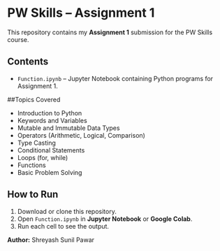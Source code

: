 # PW Skills – Assignment 1

This repository contains my **Assignment 1** submission for the PW Skills course.

## Contents
- `Function.ipynb` – Jupyter Notebook containing Python programs for Assignment 1.

##Topics Covered
- Introduction to Python
- Keywords and Variables
- Mutable and Immutable Data Types
- Operators (Arithmetic, Logical, Comparison)
- Type Casting
- Conditional Statements
- Loops (for, while)
- Functions
- Basic Problem Solving

## How to Run
1. Download or clone this repository.
2. Open `Function.ipynb` in **Jupyter Notebook** or **Google Colab**.
3. Run each cell to see the output.

**Author:** Shreyash Sunil Pawar  

